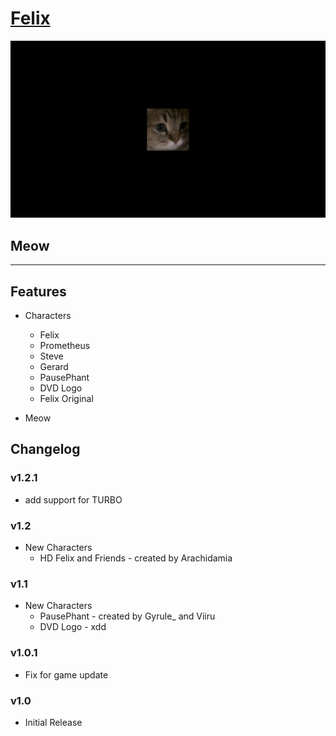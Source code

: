 # [Felix](https://openplanet.dev/plugin/felix)

![Felix Image](./opfiles/Felix.png)

## Meow

---

## Features
- Characters
    - Felix
    - Prometheus
    - Steve
    - Gerard
    - PausePhant
    - DVD Logo
    - Felix Original

- Meow

## Changelog

### v1.2.1
- add support for TURBO

### v1.2
- New Characters
    - HD Felix and Friends - created by Arachidamia

### v1.1
- New Characters
    - PausePhant - created by Gyrule_ and Viiru
    - DVD Logo - xdd

### v1.0.1
- Fix for game update

### v1.0
- Initial Release

